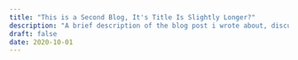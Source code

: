 ```yaml
---
title: "This is a Second Blog, It's Title Is Slightly Longer?"
description: "A brief description of the blog post i wrote about, discussing things all the various things in the universe.  A brief description of the blog post i wrote about, discussing things all the various things in the universe."
draft: false
date: 2020-10-01
---
```

